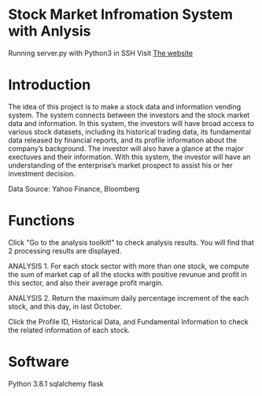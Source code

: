 # Stock Market Infromation System with Anlysis
Running server.py with Python3 in SSH
Visit [The website](http://34.75.51.10:8111)

# Introduction
The idea of this project is to make a stock data and information vending system.
The system connects between the investors and the stock market data and information.
In this system, the investors will have broad access to various stock datasets, including its historical trading data, its fundamental data released by financial reports,
and its profile information about the company’s background. The investor will also have a glance at the major exectuves and their information.
With this system, the investor will have an understanding of the enterprise’s market prospect to assist his or her investment decision.

Data Source: Yahoo Finance, Bloomberg

# Functions 
Click "Go to the analysis toolkit!" to check analysis results. 
You will find that 2 processing results are displayed.

ANALYSIS 1. For each stock sector with more than one stock, we compute the sum of market cap of all the stocks with positive revunue and profit in this sector, and also their average profit margin.

ANALYSIS 2. Return the maximum daily percentage increment of the each stock, and this day, in last October.

Click the Profile ID,	Historical Data, and Fundamental Information to check the related information of each stock. 

# Software
Python 3.8.1
sqlalchemy
flask
